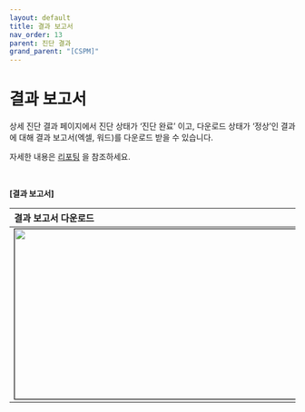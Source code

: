 ```yaml
---
layout: default
title: 결과 보고서
nav_order: 13
parent: 진단 결과
grand_parent: "[CSPM]"
---
```


# 결과 보고서

상세 진단 결과 페이지에서 진단 상태가 ‘진단 완료’ 이고, 다운로드 상태가 ‘정상’인 결과에 대해 결과 보고서(엑셀, 워드)를 다운로드 받을 수 있습니다. <br />

자세한 내용은 [리포팅](../../report) 을 참조하세요.

<br />

**[결과 보고서]**

| 결과 보고서 다운로드 |
|:---------------|
| <center><img src="../../../../img/result/detail_10.png" width="700" height="300" style="border: 1px solid black;"/></center> |
